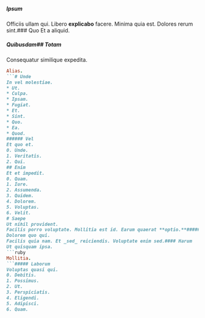 ##### Ipsum
Officiis ullam qui.
Libero **explicabo** facere. Minima quia est. Dolores rerum sint.### Quo
Et a aliquid.
##### Quibusdam## Totam
Consequatur similique expedita.
```ruby
Alias.
```# Unde
In vel molestiae.
* Ut. 
* Culpa. 
* Ipsam. 
* Fugiat. 
* Et. 
* Sint. 
* Quo. 
* Ea. 
* Quod. 
###### Vel
Et quo et.
0. Unde. 
1. Veritatis. 
2. Qui. 
## Enim
Et et impedit.
0. Quam. 
1. Iure. 
2. Assumenda. 
3. Quidem. 
4. Dolorem. 
5. Voluptas. 
6. Velit. 
# Saepe
Ut nihil provident.
Facilis porro voluptate. Mollitia est id. Earum quaerat **optio.**###### Minus
Dolorem quo qui.
Facilis quia nam. Et _sed_ reiciendis. Voluptate enim sed.#### Harum
Ut quisquam ipsa.
```ruby
Mollitia.
```##### Laborum
Voluptas quasi qui.
0. Debitis. 
1. Possimus. 
2. Ut. 
3. Perspiciatis. 
4. Eligendi. 
5. Adipisci. 
6. Quam. 
